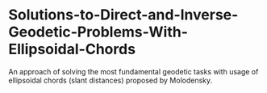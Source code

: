 # Solutions-to-Direct-and-Inverse-Geodetic-Problems-With-Ellipsoidal-Chords
An approach of solving the most fundamental geodetic tasks with usage of ellipsoidal chords (slant distances) proposed by Molodensky.

